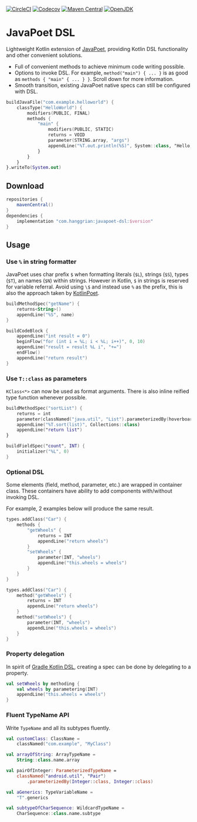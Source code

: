 [![CircleCI](https://img.shields.io/circleci/build/gh/hanggrian/javapoet-dsl)](https://app.circleci.com/pipelines/github/hanggrian/javapoet-dsl/)
[![Codecov](https://img.shields.io/codecov/c/gh/hanggrian/javapoet-dsl)](https://app.codecov.io/gh/hanggrian/javapoet-dsl/)
[![Maven Central](https://img.shields.io/maven-central/v/com.hanggrian/javapoet-dsl)](https://repo1.maven.org/maven2/com/hanggrian/javapoet-dsl/)
[![OpenJDK](https://img.shields.io/badge/jdk-11%2B-informational)](https://openjdk.org/projects/jdk/11/)

# JavaPoet DSL

Lightweight Kotlin extension of [JavaPoet](https://github.com/square/javapoet/),
providing Kotlin DSL functionality and other convenient solutions.

- Full of convenient methods to achieve minimum code writing possible.
- Options to invoke DSL. For example, `method("main") { ... }` is as good as
  `methods { "main" { ... } }`. Scroll down for more information.
- Smooth transition, existing JavaPoet native specs can still be configured with
  DSL.

```kt
buildJavaFile("com.example.helloworld") {
    classType("HelloWorld") {
        modifiers(PUBLIC, FINAL)
        methods {
            "main" {
                modifiers(PUBLIC, STATIC)
                returns = VOID
                parameter(STRING.array, "args")
                appendLine("%T.out.println(%S)", System::class, "Hello, JavaPoet!")
            }
        }
    }
}.writeTo(System.out)
```

## Download

```gradle
repositories {
    mavenCentral()
}
dependencies {
    implementation "com.hanggrian:javapoet-dsl:$version"
}
```

## Usage

### Use `%` in string formatter

JavaPoet uses char prefix `$` when formatting literals (`$L`), strings (`$S`),
types (`$T`), an names (`$N`) within strings. However in Kotlin, `$` in strings
is reserved for variable referral. Avoid using `\$` and instead use `%` as the
prefix, this is also the approach taken by [KotlinPoet](https://github.com/square/kotlinpoet/).

```kt
buildMethodSpec("getName") {
    returns<String>()
    appendLine("%S", name)
}

buildCodeBlock {
    appendLine("int result = 0")
    beginFlow("for (int i = %L; i < %L; i++)", 0, 10)
    appendLine("result = result %L i", "+=")
    endFlow()
    appendLine("return result")
}
```

### Use `T::class` as parameters

`KClass<*>` can now be used as format arguments. There is also inline reified
type function whenever possible.

```kt
buildMethodSpec("sortList") {
    returns = int
    parameter(classNamed("java.util", "List").parameterizedBy(hoverboard), "list")
    appendLine("%T.sort(list)", Collections::class)
    appendLine("return list")
}

buildFieldSpec("count", INT) {
    initializer("%L", 0)
}
```

### Optional DSL

Some elements (field, method, parameter, etc.) are wrapped in container class.
These containers have ability to add components with/without invoking DSL.

For example, 2 examples below will produce the same result.

```kt
types.addClass("Car") {
    methods {
        "getWheels" {
            returns = INT
            appendLine("return wheels")
        }
        "setWheels" {
            parameter(INT, "wheels")
            appendLine("this.wheels = wheels")
        }
    }
}

types.addClass("Car") {
    method("getWheels") {
        returns = INT
        appendLine("return wheels")
    }
    method("setWheels") {
        parameter(INT, "wheels")
        appendLine("this.wheels = wheels")
    }
}
```

### Property delegation

In spirit of [Gradle Kotlin DSL](https://docs.gradle.org/current/userguide/kotlin_dsl.html#using_kotlin_delegated_properties),
creating a spec can be done by delegating to a property.

```kt
val setWheels by methoding {
    val wheels by parametering(INT)
    appendLine("this.wheels = wheels")
}
```

### Fluent TypeName API

Write `TypeName` and all its subtypes fluently.

```kt
val customClass: ClassName =
    classNamed("com.example", "MyClass")

val arrayOfString: ArrayTypeName =
    String::class.name.array

val pairOfInteger: ParameterizedTypeName =
    classNamed("android.util", "Pair")
        .parameterizedBy(Integer::class, Integer::class)

val aGenerics: TypeVariableName =
    "T".generics

val subtypeOfCharSequence: WildcardTypeName =
    CharSequence::class.name.subtype
```
